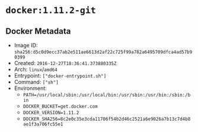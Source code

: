 # `docker:1.11.2-git`

## Docker Metadata

- Image ID: `sha256:d5c0d9ecc37ab2e511ae6613d2af22c725f99a782a6495709dfca4ad57b90399`
- Created: `2016-12-27T18:36:41.373880335Z`
- Arch: `linux`/`amd64`
- Entrypoint: `["docker-entrypoint.sh"]`
- Command: `["sh"]`
- Environment:
  - `PATH=/usr/local/sbin:/usr/local/bin:/usr/sbin:/usr/bin:/sbin:/bin`
  - `DOCKER_BUCKET=get.docker.com`
  - `DOCKER_VERSION=1.11.2`
  - `DOCKER_SHA256=8c2e0c35e3cda11706f54b2d46c2521a6e9026a7b13c7d4b8ae1f3a706fc55e1`
